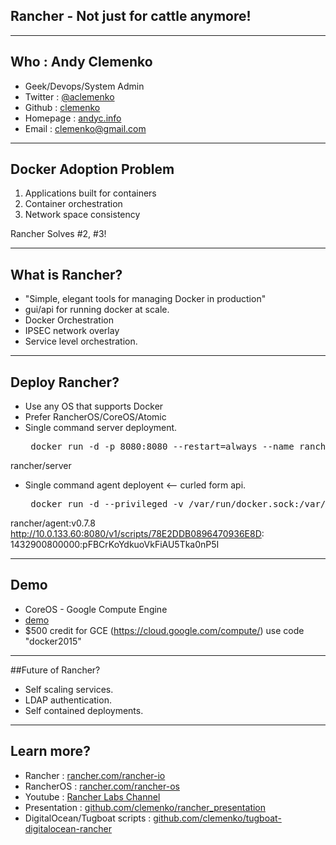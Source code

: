 ## Rancher - Not just for cattle anymore!

---

## Who : Andy Clemenko
 - Geek/Devops/System Admin
 - Twitter : <a href="http://twitter.com/aclemenko" target=new>@aclemenko</a>
 - Github : <a href="https://github.com/clemenko" target=new>clemenko</a>
 - Homepage : <a href="http://andyc.info" target=new>andyc.info</a>
 - Email : <a href="mailto:clemenko@gmail.com" target=new>clemenko@gmail.com</a>

---

## Docker Adoption Problem
 1. Applications built for containers
 2. Container orchestration
 3. Network space consistency

  Rancher Solves #2, #3!

---

## What is Rancher?
 - "Simple, elegant tools for managing Docker in production"
 - gui/api for running docker at scale.
 - Docker Orchestration
 - IPSEC network overlay
 - Service level orchestration.

---

## Deploy Rancher?
 - Use any OS that supports Docker
 - Prefer RancherOS/CoreOS/Atomic
 - Single command server deployment.
   <pre> docker run -d -p 8080:8080 --restart=always --name rancher-server 
rancher/server </pre>
 - Single command agent deployent <-- curled form api.
   <pre> docker run -d --privileged -v /var/run/docker.sock:/var/run/docker.sock
 rancher/agent:v0.7.8 http://10.0.133.60:8080/v1/scripts/78E2DDB0896470936E8D:
1432900800000:pFBCrKoYdkuoVkFiAU5Tka0nP5I </pre>

---

## Demo
 - CoreOS - Google Compute Engine
 - <a href=":8080/static/infrastructure/hosts" target=new>demo</a>
 - $500 credit for GCE (https://cloud.google.com/compute/) use code "docker2015"
---

##Future of Rancher?
 - Self scaling services.
 - LDAP authentication.
 - Self contained deployments.

---

## Learn more?
 - Rancher : <a href="http://rancher.com/rancher-io/" target=new>rancher.com/rancher-io</a>
 - RancherOS : <a href="http://rancher.com/rancher-os/" target=new>rancher.com/rancher-os</a>
 - Youtube : <a href="https://www.youtube.com/channel/UCh5Xtp82q8wjijP8npkVTBA" target=new>Rancher Labs Channel</a>
 - Presentation : <a href="https://github.com/clemenko/rancher_presentation" target=new>github.com/clemenko/rancher_presentation</a>
 - DigitalOcean/Tugboat scripts : <a href="https://github.com/clemenko/tugboat-digitalocean-rancher" target=new>github.com/clemenko/tugboat-digitalocean-rancher</a>
